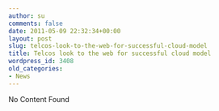 ```yaml
---
author: su
comments: false
date: 2011-05-09 22:32:34+00:00
layout: post
slug: telcos-look-to-the-web-for-successful-cloud-model
title: Telcos look to the web for successful cloud model
wordpress_id: 3408
old_categories:
- News
---
```


No Content Found
